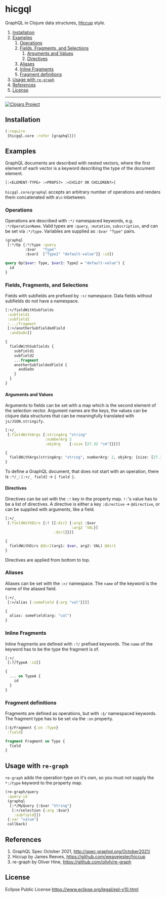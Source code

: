 # hicgql
GraphQL in Clojure data structures, [Hiccup](https://github.com/weavejester/hiccup) style.

1. [Installation](#install)
2. [Examples](#examples)
   1. [Operations](#ops)
   2. [Fields, Fragments, and Selections](#ffs)
      1. [Arguments and Values](#args)
      2. [Directives](#dirs)
   3. [Aliases](#aliases)
   4. [Inline Fragments](#if)
   5. [Fragment definitions](#fragdef)
3. [Usage with `re-graph`](#regraph)
4. [References](#refs)
5. [License](#license)

___
[![Clojars Project](https://img.shields.io/clojars/v/io.github.timrichardt/hicgql.svg)](https://clojars.org/io.github.timrichardt/hicgql)

## Installation
```clojure
(:require
 [hicgql.core :refer [graphql]])
```

## Examples
GraphQL documents are described with nested vectors, where the first element of each vector is a keyword describing the type of the document element.

```clojure
[:<ELEMENT-TYPE> :<PROPS?> :<CHILD? OR CHILDREN?>]
```

`hicgql.core/graphql` accepts an arbitrary number of operations and renders them concatenated with a`\n` inbetween.

### Operations
Operations are described with `:*/` namespaced keywords, e.g. `:*/OperationName`. Valid types are `:query`, `:mutation`, `subscription`, and can be set via `:*/type`. Variables are supplied as `:$var "Type"` pairs.

```clojure
(graphql
 [:*/Op {:*/type :query
         :$var   "Type"
         :$var2  ["Type2" "default-value"]} :id])
```

```graphql
query Op($var: Type, $var2: Type2 = "default-value") {
  id
}
```

### Fields, Fragments, and Selections
Fields with subfields are prefixed by `:+/` namespace. Data fields without subfields do not have a namespace.

```clojure
[:+/fieldWithSubfields
 :subfield1
 :subfield2
 :.../fragment
 [:+/anotherSubfieldedField
  :andSoOn]]
```

```graphql
{
  fieldWithSubfields {
    subfield1
    subfield2
    ...fragment
    anotherSubfieldedField {
      andSoOn
    }
  }
}
```

#### Arguments and Values
Arguments to fields can be set with a map which is the second element of the selection vector. Argument names are the keys, the values can be clojure data structures that can be meaningfully translated with
`js/JSON.stringify`.
```clojure
[:+/_
 [:fieldWithArgs {:stringArg "string"
                  :numberArg 2
                  :objArg    {:size [27.32 "cm"]}}]]
```

```graphql
{
  fieldWithArgs(stringArg: "string", numberArg: 2, objArg: {size: [27.32 "cm"]})
}
```

To define a GraphQL document, that does not start with an operation, there is `:*/_`: `[:+/_ field]` → `{ field }`.

#### Directives
Directives can be set with the `:!` key in the property map. `!:`'s value has to be a list of directives. A directive is either a key `:directive` → `@directive`, or can be supplied with arguments, like a field.
```clojure
[:+/_
 [:fieldWithDirs {:! [[:dir2 {:arg1 :$var
                              :arg2 'VAL}]
                      :dir1]}]]
```

```graphql
{
  fieldWithDirs @dir2(arg1: $var, arg2: VAL) @dir1
}
```

Directives are applied from bottom to top.

### Aliases
Aliases can be set with the `:>/` namespace. The `name` of the keyword is the name of the aliased field.
```clojure
[:+/_
 [:>/alias [:someField {:arg "val"}]]]
```

```graphql
{
  alias: someField(arg: "val")
}
```

### Inline Fragments
Inline fragments are defined with `:?/` prefixed keywords. The `name` of the keyword has to be the type the fragment is of.
```clojure
[:+/_
 [:?/TypeA :id]]
```

```graphql
{
  ... on TypeA {
    id
  }
}
```

### Fragment definitions
Fragments are defined as operations, but with `:§/` namespaced keywords. The fragment type has to be set via the `:on` property.
```clojure
[:§/Fragment {:on :Type}
 :field]
```

```graphql
fragment Fragment on Type {
  field
}
```

## Usage with `re-graph`
`re-graph` adds the operation type on it's own, so you must not supply the `*:/type` keyword to the property map.
```clojure
(re-graph/query
 :query-id
 (graphql
  [:*/MyQuery {:$var "String"}
   [:+/selection {:arg :$var}
    :subfield]])
 {:var "value"}
 callback)
```

## References
1. GraphQL Spec October 2021, http://spec.graphql.org/October2021/
2. Hiccup by James Reeves, https://github.com/weavejester/hiccup
3. re-graph by Oliver Hine, https://github.com/oliyh/re-graph

## License
Eclipse Public License
https://www.eclipse.org/legal/epl-v10.html
